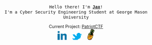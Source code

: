 <p align="center">
  <br>
  <samp>
    Hello there! I'm <b><a rel="nofollow noopener noreferrer" target="_blank" href="https://jaxd.dev">Jax</a></b>!
    <br>I'm a Cyber Security Engineering Student at George Mason University<br>
</samp>
</p>




<p align="center">
  Current Project: <a href="https://github.com/MasonCompetitiveCyber">PatriotCTF</a> <br>
  <a rel="nofollow noopener noreferrer" target="_blank" href="https://www.linkedin.com/in/jaxdunfee/">
  <img src="https://raw.githubusercontent.com/anger/anger/master/assets/linkedin.png" width="30px" alt="LinkedIn"></a>
  &nbsp; 
  &nbsp;
  <a rel="nofollow noopener noreferrer" target="_blank" href="https://twitter.com/0xAnger">
  <img src="https://raw.githubusercontent.com/anger/anger/master/assets/twitter.png" width="30px" alt="Twitter"></a>
  &nbsp; 
  &nbsp;
  <a rel="nofollow noopener noreferrer" target="_blank" href="https://blog.jaxd.dev/">
  <img src="https://raw.githubusercontent.com/anger/anger/master/assets/estus_flask.png" width="23px" alt="Secret"></a>
</p> 


</details>
